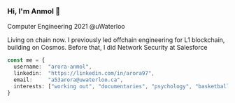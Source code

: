 ### Hi, I'm Anmol :wave:

Computer Engineering 2021 @uWaterloo

Living on chain now. I previously led offchain engineering for L1 blockchain, building on Cosmos. Before that, I did Network Security at Salesforce


```typescript
const me = {
  username:  "arora-anmol",
  linkedin:  "https://linkedin.com/in/arora97",
  email:     "a53arora@uwaterloo.ca",
  interests: ["working out", "documentaries", "psychology", "basketball", "writing"] 
}
```
